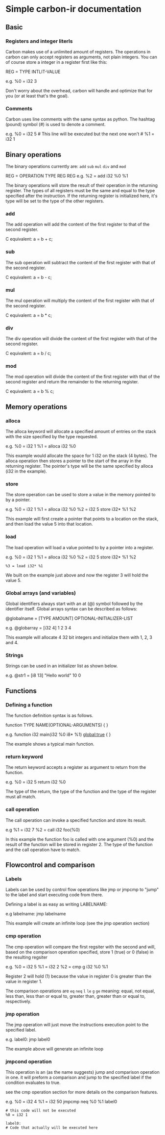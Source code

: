 # Simple carbon-ir documentation
## Basic
### Registers and integer literls
Carbon makes use of a unlimited amount of registers. The operations in carbon
can only accept registers as arguments, not plain integers. 
You can of course store a integer in a register first like this:

REG = TYPE INTLIT-VALUE

e.g.
    %0 = i32 3

Don't worry about the overhead, carbon will handle and optimize that for you
(or at least that's the goal).

### Comments
Carbon uses line comments with the same syntax as python. The hashtag (pound) symbol (#) 
is used to denote a comment.

e.g.
    %0 = i32 5      # This line will be executed but the next one won't
    # %1 = i32 1    

## Binary operations
The binary operations currently are: `add` `sub` `mul` `div` and `mod`

REG = OPERATION TYPE REG REG
e.g.
    %2 = add i32 %0 %1

The binary operations will store the result of their operation in the returning
register. The types of all registers must be the same and equal to the type specified after the instruction. If the returning register is initialized here, it's type will
be set to the type of the other registers.

### add
The add operation will add the content of the first register to that of the second register.

C equivalent: a = b + c;

### sub
The sub operation will subtract the content of the first register with that of the second register.

C equivalent: a = b - c;

### mul
The mul operation will multiply the content of the first register with that of the
second register.

C equivalent: a = b * c;

### div
The div operation will divide the content of the first register with that of the
second register.

C equivalent: a = b / c;

### mod
The mod operation will divide the content of the first register with that of the second
register and return the remainder to the returning register.

C equivalent: a = b % c;

## Memory operations
### alloca
The alloca keyword will allocate a specified amount of entries on the stack with the size
specified by the type requested. 

e.g.
    %0 = i32 1
    %1 = alloca i32 %0

This example would allocate the space for 1 i32 on the stack (4 bytes).
The alloca operation then stores a pointer to the start of the array in the returning
register. The pointer's type will be the same specified by alloca (i32 in the example).

### store
The store operation can be used to store a value in the memory pointed to by a pointer.

e.g.
    %0 = i32 1
    %1 = alloca i32 %0
    %2 = i32 5
    store i32* %1 %2

This example will first create a pointer that points to a location on the stack, 
and then load the value 5 into that location.

### load
The load operation will load a value pointed to by a pointer into a register.

e.g.
    %0 = i32 1
    %1 = alloca i32 %0
    %2 = i32 5
    store i32* %1 %2
    
    %3 = load i32* %1

We built on the example just above and now the register 3 will hold the value 5.

### Global arrays (and variables)
Global identifiers always start with an at (@) symbol followed by the identifier itself.
Global arrays syntax can be described as follows:

@globalname = [TYPE AMOUNT] OPTIONAL-INITIALIZER-LIST

e.g.
    @globarray = [i32 4] 1 2 3 4

This example will allocate 4 32 bit integers and initialize them with 1, 2, 3 and 4.

### Strings
Strings can be used in an initializer list as shown below.

e.g.
    @str1 = [i8 13] "Hello world" 10 0

## Functions
### Defining a function
The function definition syntax is as follows.

function TYPE NAME(OPTIONAL-ARGUMENTS) <OPTIONAL-ATTRIBUTES>
{
}

e.g.
    function i32 main(i32 %0 i8* %1) <global:true>
    {
    }

The example shows a typical main function.

### return keyword
The return keyword accepts a register as argument to return from the function.

e.g.
    %0 = i32 5
    return i32 %0

The type of the return, the type of the function and the type of the register must
all match.

### call operation
The call operation can invoke a specified function and store its result.

e.g
    %1 = i32 7
    %2 = call i32 foo(%0)

In this example the function foo is called with one argument (%0) and the result of 
the function will be stored in register 2. The type of the function and the call 
operation have to match.

## Flowcontrol and comparison
### Labels
Labels can be used by control flow operations like jmp or jmpcmp to "jump" to the
label and start executing code from there.

Defining a label is as easy as writing 
LABELNAME:

e.g
    labelname:
    jmp labelname

This example will create an infinite loop (see the jmp operation section)

### cmp operation
The cmp operation will compare the first regsiter with the second and will, based on
the comparison operation specified, store 1 (true) or 0 (false) in the resulting regsiter

e.g.
    %0 = i32 5
    %1 = i32 2
    %2 = cmp g i32 %0 %1

Register 2 will hold (1) because the value in register 0 is greater than the value
in register 1.

The comparison operations are `eq` `neq` `l` `le` `g` `ge`
meaning: equal, not equal, less than, less than or equal to, greater than, greater than or equal to, respectively.

### jmp operation
The jmp operation will just move the instructions execution point to the specified label.

e.g.
    label0:
    jmp label0

The example above will generate an infinite loop

### jmpcond operation
This operation is an (as the name suggests) jump and comparison operation in one.
it will preform a comparison and jump to the specified label if the condition
evaluates to true.

see the cmp operation section for more details on the comparison features.

e.g.
    %0 = i32 4
    %1 = i32 50
    jmpcmp neq %0 %1 label0

    # this code will not be executed
    %0 = i32 1
    
    label0:
    # Code that actually will be executed here
